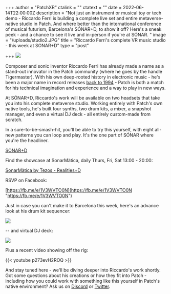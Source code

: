 +++
author = "PatchXR"
ctalink = ""
ctatext = ""
date = 2022-06-14T22:00:00Z
description = "Not just an instrument or musical toy or tech demo - Riccardo Ferri is building a complete live set and entire metaverse-native studio in Patch. And where better than the international conference of musical futurism, Barcelona's SÓNAR+D, to show it off? Here's a sneak peek - and a chance to see it live and in-person if you're at SÓNAR. "
image = "/uploads/studio2.JPG"
title = "Riccardo Ferri's complete VR music studio - this week at SONAR+D"
type = "post"

+++
![](/uploads/studio2.JPG)

Composer and sonic inventor Riccardo Ferri has already made a name as a stand-out innovator in the Patch community (where he goes by the handle Tigermaster). With his own deep-rooted history in electronic music - he's been a major name in record releases [back to 1994](https://www.discogs.com/artist/47582-Riccardo-Ferri?sort=year%2Casc&limit=25&type=Credits&filter_anv=0) - Patch is both a match for his technical imagination and experience and a way to play in new ways.

At SÓNAR+D, Riccardo's work will be available on two headsets that take you into his complete metaverse studio. Working entirely with Patch's own native tools, he's built four synths, two drum kits, a mixer, a snapshot manager, and even a virtual DJ deck - all entirely custom-made from scratch.

In a sure-to-be-smash-hit, you'll be able to try this yourself, with eight all-new patterns you can loop and play. It's the one part of SÓNAR where you're the headliner.

[SONAR+D](https://sonarplusd.com)

Find the showcase at SonarMàtica, daily Thurs, Fri, Sat 13:00 - 20:00:

[SonarMàtica by Tezos - Realities+D](https://sonar.es/en/2022/artists/sonarmatica-by-tezos-realities-d)

RSVP on Facebook:

[https://fb.me/e/1V3WVTO0N](https://fb.me/e/1V3WVTO0N "https://fb.me/e/1V3WVTO0N")

Just in case you can't make it to Barcelona this week, here's an advance look at his drum kit sequencer:

![](/uploads/seqdrums_x5_r18.PNG)

\-- and virtual DJ deck:

![](/uploads/deck.JPG)

Plus a recent video showing off the rig:

{{< youtube p273evH2ROQ >}}

And stay tuned here - we'll be diving deeper into Riccardo's work shortly. Got some questions about his creations or how they fit into Patch - including how you could work with something like this yourself in Patch's native environment? Ask us on [Discord](https://discord.gg/s3AjXepvWR) or [Twitter](https://twitter.com/patch_xr).